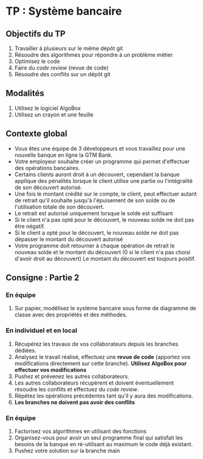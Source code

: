 # TP : Système bancaire

## Objectifs du TP

1. Travailler à plusieurs sur le même dépôt git
2. Résoudre des algorithmes pour répondre à un problème métier
3. Optimisez le code
4. Faire du *code review* (revue de code)
5. Résoudre des conflits sur un dépôt git

## Modalités

1. Utilisez le logiciel AlgoBox
2. Utilisez un crayon et une feuille

## Contexte global

- Vous êtes une équipe de 3 développeurs et vous travaillez pour une nouvelle banque en ligne la GTM Bank.
- Votre employeur souhaite créer un programme qui permet d'effectuer des opérations bancaires.
- Certains clients auront droit à un découvert, cependant la banque applique des pénalités lorsque le client utilise une partie ou l'intégralité de son découvert autorisé.
- Une fois le montant crédité sur le compte, le client, peut effectuer autant de retrait qu'il souhaite jusqu'à l'épuisement de son solde ou de l'utilisation totale de son découvert.
- Le retrait est autorisé uniquement lorsque le solde est suffisant
 - Si le client n'a pas opté pour le découvert, le nouveau solde ne doit pas être négatif.
 - Si le client a opté pour le découvert, le nouveau solde ne doit pas dépasser le montant du découvert autorisé 
- Votre programme doit retourner à chaque opération de retrait le nouveau solde et le montant du découvert (0 si le client n'a pas choisi d'avoir droit au découvert)
Le montant du découvert est toujours positif.

## Consigne : Partie 2

### En équipe

1. Sur papier, modélisez le système bancaire sous forme de diagramme de classe avec des propriétés et des méthodes.

### En individuel et en local

1. Récupérez les travaux de vos collaborateurs depuis les branches dédiées.
2. Analysez le travail réalisé, effectuez une **revue de code** (apportez vos modifications directement sur cette branche). **Utilisez AlgoBox pour effectuer vos modifications**
3. Pushez et prévenez les autres collaborateurs.
4. Les autres collaborateurs récupèrent et doivent éventuellement résoudre les conflits et effectuez du *code review*.
5. Répétez les opérations précédentes tant qu'il y aura des modifications.
6. **Les branches ne doivent pas avoir des conflits**

### En équipe

1. Factorisez vos algorithmes en utilisant des fonctions
2. Organisez-vous pour avoir un seul programme final qui satisfait les besoins de la banque en ré-utilisant au maximum le code déjà existant.
3. Pushez votre solution sur la branche main
